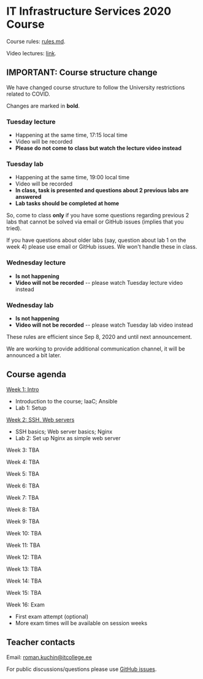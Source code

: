# IT Infrastructure Services 2020 Course

Course rules: [rules.md](rules.md).

Video lectures: [link](https://echo360.org.uk/section/d36fa51a-ee53-42cd-885e-11a2d2fd0638/public).


## IMPORTANT: Course structure change

We have changed course structure to follow the University restrictions
related to COVID.

Changes are marked in **bold**.

### Tuesday lecture

 - Happening at the same time, 17:15 local time
 - Video will be recorded
 - **Please do not come to class but watch the lecture video instead**

### Tuesday lab

 - Happening at the same time, 19:00 local time
 - Video will be recorded
 - **In class, task is presented and questions about 2 previous labs are answered**
 - **Lab tasks should be completed at home**

So, come to class **only** if you have some questions regarding previous 2 labs
that cannot be solved via email or GitHub issues (implies that you tried).

If you have questions about older labs (say, question about lab 1 on the week 4)
please use email or GitHub issues. We won't handle these in class.

### Wednesday lecture

 - **Is not happening**
 - **Video will not be recorded** -- please watch Tuesday lecture video instead

### Wednesday lab

 - **Is not happening**
 - **Video will not be recorded** -- please watch Tuesday lab video instead

These rules are efficient since Sep 8, 2020 and until next announcement.

We are working to provide additional communication channel, it will be announced
a bit later.


## Course agenda

[Week 1: Intro](./01-intro)
 - Introduction to the course; IaaC; Ansible
 - Lab 1: Setup

[Week 2: SSH, Web servers](./02-web-server)
 - SSH basics; Web server basics; Nginx
 - Lab 2: Set up Nginx as simple web server

Week 3: TBA

Week 4: TBA

Week 5: TBA

Week 6: TBA

Week 7: TBA

Week 8: TBA

Week 9: TBA

Week 10: TBA

Week 11: TBA

Week 12: TBA

Week 13: TBA

Week 14: TBA

Week 15: TBA

Week 16: Exam
 - First exam attempt (optional)
 - More exam times will be available on session weeks


## Teacher contacts

Email: roman.kuchin@itcollege.ee

For public discussions/questions please use [GitHub issues](https://github.com/romankuchin/ica0002-2020/issues).
